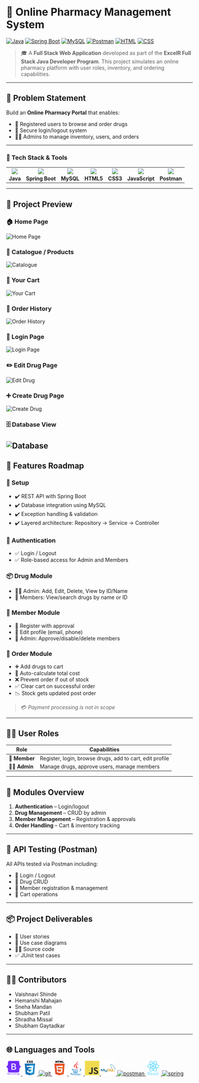 # 💊 Online Pharmacy Management System

[![Java](https://img.shields.io/badge/Java-%23ED8B00.svg?style=for-the-badge&logo=java&logoColor=white)]()
[![Spring Boot](https://img.shields.io/badge/SpringBoot-6DB33F?style=for-the-badge&logo=springboot&logoColor=white)]()
[![MySQL](https://img.shields.io/badge/MySQL-005C84?style=for-the-badge&logo=mysql&logoColor=white)]()
[![Postman](https://img.shields.io/badge/Postman-FF6C37?style=for-the-badge&logo=postman&logoColor=white)]()
[![HTML](https://img.shields.io/badge/HTML5-E34F26?style=for-the-badge&logo=html5&logoColor=white)]()
[![CSS](https://img.shields.io/badge/CSS3-1572B6?style=for-the-badge&logo=css3&logoColor=white)]()

> 🎓 A **Full Stack Web Application** developed as part of the **ExcelR Full Stack Java Developer Program**. This project simulates an online pharmacy platform with user roles, inventory, and ordering capabilities.

---

## 📌 Problem Statement

Build an **Online Pharmacy Portal** that enables:
- 🧾 Registered users to browse and order drugs
- 🔐 Secure login/logout system
- 🧑‍⚕️ Admins to manage inventory, users, and orders

---

### 🧰 Tech Stack & Tools

<table>
  <tr>
    <td align="center"><img src="https://cdn.jsdelivr.net/gh/devicons/devicon/icons/java/java-original.svg" width="40" /><br><b>Java</b></td>
    <td align="center"><img src="https://cdn.jsdelivr.net/gh/devicons/devicon/icons/spring/spring-original.svg" width="40" /><br><b>Spring Boot</b></td>
    <td align="center"><img src="https://cdn.jsdelivr.net/gh/devicons/devicon/icons/mysql/mysql-original.svg" width="40" /><br><b>MySQL</b></td>
    <td align="center"><img src="https://cdn.jsdelivr.net/gh/devicons/devicon/icons/html5/html5-original.svg" width="40" /><br><b>HTML5</b></td>
    <td align="center"><img src="https://cdn.jsdelivr.net/gh/devicons/devicon/icons/css3/css3-original.svg" width="40" /><br><b>CSS3</b></td>
    <td align="center"><img src="https://cdn.jsdelivr.net/gh/devicons/devicon/icons/javascript/javascript-original.svg" width="40" /><br><b>JavaScript</b></td>
    <td align="center"><img src="https://img.icons8.com/external-tal-revivo-color-tal-revivo/48/null/external-postman-is-the-only-complete-api-development-environment-logo-color-tal-revivo.png" width="40"/><br><b>Postman</b></td>
  </tr>
</table>

---
## 📸 Project Preview

### 🏠 Home Page
![Home Page](https://res.cloudinary.com/your-cloud-name/image/upload/v1234567890/home_page.png)

### 💊 Catalogue / Products
![Catalogue](https://res.cloudinary.com/your-cloud-name/image/upload/v1234567890/catalogue.png)

### 🛒 Your Cart
![Your Cart](https://res.cloudinary.com/your-cloud-name/image/upload/v1234567890/cart.png)

### 📜 Order History
![Order History](https://res.cloudinary.com/your-cloud-name/image/upload/v1234567890/order_history.png)

### 🔐 Login Page
![Login Page](https://res.cloudinary.com/dqyaisewt/image/upload/v1754643895/IMG-20250805-WA0002_xncrtz.jpg)

### ✏️ Edit Drug Page
![Edit Drug](https://res.cloudinary.com/dqyaisewt/image/upload/v1754643897/IMG-20250805-WA0001_nocsjh.jpg)

### ➕ Create Drug Page
![Create Drug](https://res.cloudinary.com/dqyaisewt/image/upload/v1754643896/IMG-20250805-WA0004_e2bcvz.jpg)

### 🗄 Database View
![Database](https://res.cloudinary.com/dqyaisewt/image/upload/v1754643898/IMG-20250808-WA0023_syke8t.jpg)
---

## 🚀 Features Roadmap

### 🔧 Setup
- ✔️ REST API with Spring Boot  
- ✔️ Database integration using MySQL  
- ✔️ Exception handling & validation  
- ✔️ Layered architecture: Repository → Service → Controller  

### 🔐 Authentication
- ✅ Login / Logout  
- ✅ Role-based access for Admin and Members  

### 📦 Drug Module
- 🧑‍⚕️ Admin: Add, Edit, Delete, View by ID/Name  
- 👥 Members: View/search drugs by name or ID  

### 👥 Member Module
- 📄 Register with approval  
- 🔧 Edit profile (email, phone)  
- 👮 Admin: Approve/disable/delete members  

### 🛒 Order Module
- ➕ Add drugs to cart  
- 🧮 Auto-calculate total cost  
- ❌ Prevent order if out of stock  
- ✅ Clear cart on successful order  
- 📉 Stock gets updated post order  

> 💳 *Payment processing is not in scope*

---

## 🧑‍💻 User Roles

| Role | Capabilities |
|------|--------------|
| 👤 **Member** | Register, login, browse drugs, add to cart, edit profile |
| 🧑‍⚕️ **Admin** | Manage drugs, approve users, manage members |

---

## 🧠 Modules Overview

1. **Authentication** – Login/logout  
2. **Drug Management** – CRUD by admin  
3. **Member Management** – Registration & approvals  
4. **Order Handling** – Cart & inventory tracking  

---

## 🧪 API Testing (Postman)

All APIs tested via Postman including:
- 🔐 Login / Logout  
- 🧾 Drug CRUD  
- 👥 Member registration & management  
- 🛒 Cart operations

---

## 📦 Project Deliverables

- 📄 User stories  
- 📌 Use case diagrams  
- 🧑‍💻 Source code  
- ✅ JUnit test cases  

---

## 👨‍💻 Contributors

- Vaishnavi Shinde
- Hemanshi Mahajan 
- Sneha Mandan  
- Shubham Patil  
- Shradha Missal  
- Shubham Gaytadkar  

---

## 🌐 Languages and Tools

<p align="left">
  <a href="https://getbootstrap.com" target="_blank" rel="noreferrer">
    <img src="https://raw.githubusercontent.com/devicons/devicon/master/icons/bootstrap/bootstrap-plain-wordmark.svg" alt="bootstrap" width="40" height="40"/>
  </a>
  <a href="https://www.w3schools.com/css/" target="_blank" rel="noreferrer">
    <img src="https://raw.githubusercontent.com/devicons/devicon/master/icons/css3/css3-original-wordmark.svg" alt="css3" width="40" height="40"/>
  </a>
  <a href="https://git-scm.com/" target="_blank" rel="noreferrer">
    <img src="https://www.vectorlogo.zone/logos/git-scm/git-scm-icon.svg" alt="git" width="40" height="40"/>
  </a>
  <a href="https://www.w3.org/html/" target="_blank" rel="noreferrer">
    <img src="https://raw.githubusercontent.com/devicons/devicon/master/icons/html5/html5-original-wordmark.svg" alt="html5" width="40" height="40"/>
  </a>
  <a href="https://www.java.com" target="_blank" rel="noreferrer">
    <img src="https://raw.githubusercontent.com/devicons/devicon/master/icons/java/java-original.svg" alt="java" width="40" height="40"/>
  </a>
  <a href="https://developer.mozilla.org/en-US/docs/Web/JavaScript" target="_blank" rel="noreferrer">
    <img src="https://raw.githubusercontent.com/devicons/devicon/master/icons/javascript/javascript-original.svg" alt="javascript" width="40" height="40"/>
  </a>
  <a href="https://www.mysql.com/" target="_blank" rel="noreferrer">
    <img src="https://raw.githubusercontent.com/devicons/devicon/master/icons/mysql/mysql-original-wordmark.svg" alt="mysql" width="40" height="40"/>
  </a>
  <a href="https://postman.com" target="_blank" rel="noreferrer">
    <img src="https://www.vectorlogo.zone/logos/getpostman/getpostman-icon.svg" alt="postman" width="40" height="40"/>
  </a>
  <a href="https://reactjs.org/" target="_blank" rel="noreferrer">
    <img src="https://raw.githubusercontent.com/devicons/devicon/master/icons/react/react-original-wordmark.svg" alt="react" width="40" height="40"/>
  </a>
  <a href="https://spring.io/" target="_blank" rel="noreferrer">
    <img src="https://www.vectorlogo.zone/logos/springio/springio-icon.svg" alt="spring" width="40" height="40"/>
  </a>
</p>
